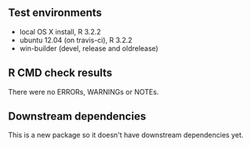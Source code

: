 ## Test environments
* local OS X install, R 3.2.2
* ubuntu 12.04 (on travis-ci), R 3.2.2
* win-builder (devel, release and oldrelease)

## R CMD check results
There were no ERRORs, WARNINGs or NOTEs. 

## Downstream dependencies
This is a new package so it doesn't have downstream dependencies yet.
